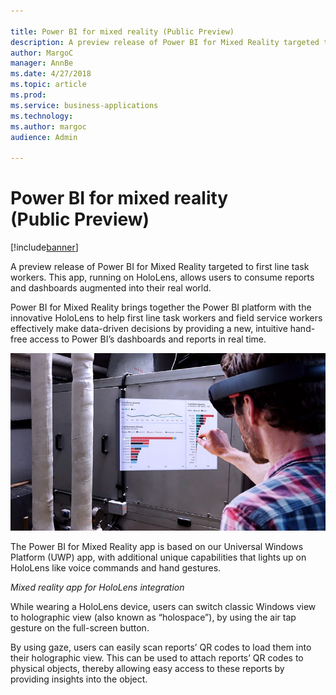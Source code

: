 ```yaml
---

title: Power BI for mixed reality (Public Preview)
description: A preview release of Power BI for Mixed Reality targeted to first line task workers.
author: MargoC
manager: AnnBe
ms.date: 4/27/2018
ms.topic: article
ms.prod: 
ms.service: business-applications
ms.technology: 
ms.author: margoc
audience: Admin

---
```

#  Power BI for mixed reality (Public Preview)




[!include[banner](../../../includes/banner.md)]

A preview release of Power BI for Mixed Reality targeted to first line task
workers. This app, running on HoloLens, allows users to consume reports and
dashboards augmented into their real world.

Power BI for Mixed Reality brings together the Power BI platform with the
innovative HoloLens to help first line task workers and field service workers
effectively make data-driven decisions by providing a new, intuitive hand-free
access to Power BI’s dashboards and reports in real time.


![Concept photo of a man in a HoloLens headset using a mixed reality app for Power BI integration](media/power-bi-mixed-reality-public-preview-1.jpg "Concept photo of a man in a HoloLens headset using a mixed reality app for Power BI integration")
<!-- Picture 1 -->
The Power BI for Mixed Reality
app is based on our Universal Windows Platform (UWP) app, with additional unique
capabilities that lights up on HoloLens like voice commands and hand gestures.

*Mixed reality app for HoloLens integration*

While wearing a HoloLens device, users can switch classic Windows view to
holographic view (also known as “holospace”), by using the air tap gesture on
the full-screen button.

By using gaze, users can easily scan reports’ QR codes to load them into their
holographic view. This can be used to attach reports’ QR codes to physical
objects, thereby allowing easy access to these reports by providing insights
into the object.
